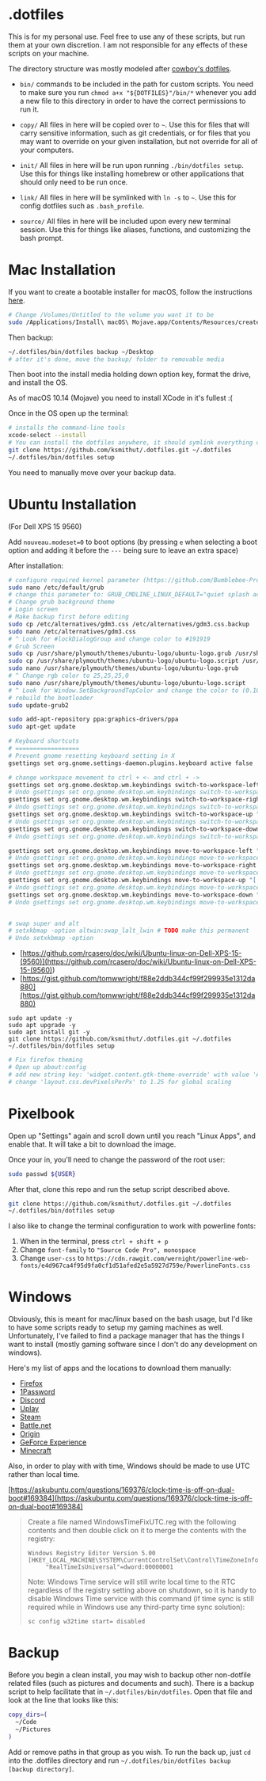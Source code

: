 # .dotfiles

This is for my personal use. Feel free to use any of these scripts, but run them
at your own discretion. I am not responsible for any effects of these scripts
on your machine.

The directory structure was mostly modeled after [cowboy's dotfiles][cowboy].

- `bin/` commands to be included in the path for custom scripts. You need to
  make sure you run `chmod a+x "${DOTFILES}"/bin/*` whenever you add a new file
  to this directory in order to have the correct permissions to run it.

- `copy/` All files in here will be copied over to `~`. Use this for files that
  will carry sensitive information, such as git credentials, or for files that
  you may want to override on your given installation, but not override for all
  of your computers.

- `init/` All files in here will be run upon running `./bin/dotfiles setup`. Use
  this for things like installing homebrew or other applications that should
  only need to be run once.

- `link/` All files in here will be symlinked with `ln -s` to `~`. Use this for
  config dotfiles such as `.bash_profile`.

- `source/` All files in here will be included upon every new terminal session.
  Use this for things like aliases, functions, and customizing the bash prompt.

# Mac Installation

If you want to create a bootable installer for macOS, follow the instructions
[here][createinstallmedia].

```sh
# Change /Volumes/Untitled to the volume you want it to be
sudo /Applications/Install\ macOS\ Mojave.app/Contents/Resources/createinstallmedia --volume /Volumes/Untitled --nointeraction
```

Then backup:

```sh
~/.dotfiles/bin/dotfiles backup ~/Desktop
# after it's done, move the backup/ folder to removable media
```

Then boot into the install media holding down option key, format the drive, and
install the OS.

As of macOS 10.14 (Mojave) you need to install XCode in it's fullest :(

Once in the OS open up the terminal:

```sh
# installs the command-line tools
xcode-select --install
# You can install the dotfiles anywhere, it should symlink everything correctly
git clone https://github.com/ksmithut/.dotfiles.git ~/.dotfiles
~/.dotfiles/bin/dotfiles setup
```

You need to manually move over your backup data.

# Ubuntu Installation

(For Dell XPS 15 9560)

Add `nouveau.modeset=0` to boot options (by pressing `e` when selecting a boot
option and adding it before the `---` being sure to leave an extra space)

After installation:

```sh
# configure required kernel parameter (https://github.com/Bumblebee-Project/bbswitch/issues/148)
sudo nano /etc/default/grub
# change this parameter to: GRUB_CMDLINE_LINUX_DEFAULT="quiet splash acpi_rev_override=1"
# Change grub background theme
# Login screen
# Make backup first before editing
sudo cp /etc/alternatives/gdm3.css /etc/alternatives/gdm3.css.backup
sudo nano /etc/alternatives/gdm3.css
# ^ Look for #lockDialogGroup and change color to #191919
# Grub Screen
sudo cp /usr/share/plymouth/themes/ubuntu-logo/ubuntu-logo.grub /usr/share/plymouth/themes/ubuntu-logo/ubuntu-logo.grub.backup
sudo cp /usr/share/plymouth/themes/ubuntu-logo/ubuntu-logo.script /usr/share/plymouth/themes/ubuntu-logo/ubuntu-logo.script.backup
sudo nano /usr/share/plymouth/themes/ubuntu-logo/ubuntu-logo.grub
# ^ Change rgb color to 25,25,25,0
sudo nano /usr/share/plymouth/themes/ubuntu-logo/ubuntu-logo.script
# ^ Look for Window.SetBackgroundTopColor and change the color to (0.10, 0.10, 0.10)
# rebuild the bootloader
sudo update-grub2

sudo add-apt-repository ppa:graphics-drivers/ppa
sudo apt-get update

# Keyboard shortcuts
# ==================
# Prevent gnome resetting keyboard setting in X
gsettings set org.gnome.settings-daemon.plugins.keyboard active false

# change workspace movement to ctrl + <- and ctrl + ->
gsettings set org.gnome.desktop.wm.keybindings switch-to-workspace-left "['<Control>Left']"
# Undo gsettings set org.gnome.desktop.wm.keybindings switch-to-workspace-left "['<Control><Alt>Left']"
gsettings set org.gnome.desktop.wm.keybindings switch-to-workspace-right "['<Control>Right']"
# Undo gsettings set org.gnome.desktop.wm.keybindings switch-to-workspace-right "['<Control><Alt>Right']"
gsettings set org.gnome.desktop.wm.keybindings switch-to-workspace-up "['<Control>Up']"
# Undo gsettings set org.gnome.desktop.wm.keybindings switch-to-workspace-left "['<Control><Alt>Up']"
gsettings set org.gnome.desktop.wm.keybindings switch-to-workspace-down "['<Control>Down']"
# Undo gsettings set org.gnome.desktop.wm.keybindings switch-to-workspace-right "['<Control><Alt>Down']"

gsettings set org.gnome.desktop.wm.keybindings move-to-workspace-left "['<Control><Shift>Left']"
# Undo gsettings set org.gnome.desktop.wm.keybindings move-to-workspace-left "['<Control><Shift>Left']"
gsettings set org.gnome.desktop.wm.keybindings move-to-workspace-right "['<Control><Shift>Right']"
# Undo gsettings set org.gnome.desktop.wm.keybindings move-to-workspace-right "['<Control><Shift>Right']"
gsettings set org.gnome.desktop.wm.keybindings move-to-workspace-up "['<Control><Shift>Up']"
# Undo gsettings set org.gnome.desktop.wm.keybindings move-to-workspace-up "['<Control><Shift>Up']"
gsettings set org.gnome.desktop.wm.keybindings move-to-workspace-down "['<Control><Shift>Down']"
# Undo gsettings set org.gnome.desktop.wm.keybindings move-to-workspace-down "['<Control><Shift>Down']"


# swap super and alt
# setxkbmap -option altwin:swap_lalt_lwin # TODO make this permanent
# Undo setxkbmap -option
```

- [https://github.com/rcasero/doc/wiki/Ubuntu-linux-on-Dell-XPS-15-(9560)](<https://github.com/rcasero/doc/wiki/Ubuntu-linux-on-Dell-XPS-15-(9560)>)
- [https://gist.github.com/tomwwright/f88e2ddb344cf99f299935e1312da880](https://gist.github.com/tomwwright/f88e2ddb344cf99f299935e1312da880)

```
sudo apt update -y
sudo apt upgrade -y
sudo apt install git -y
git clone https://github.com/ksmithut/.dotfiles.git ~/.dotfiles
~/.dotfiles/bin/dotfiles setup
```

```sh
# Fix firefox theming
# Open up about:config
# add new string key: 'widget.content.gtk-theme-override' with value 'Adwaita:light'
# change 'layout.css.devPixelsPerPx' to 1.25 for global scaling
```

# Pixelbook

Open up "Settings" again and scroll down until you reach "Linux Apps", and
enable that. It will take a bit to download the image.

Once your in, you'll need to change the password of the root user:

```sh
sudo passwd ${USER}
```

After that, clone this repo and run the setup script described above.

```sh
git clone https://github.com/ksmithut/.dotfiles.git ~/.dotfiles
~/.dotfiles/bin/dotfiles setup
```

I also like to change the terminal configuration to work with powerline fonts:

1. When in the terminal, press `ctrl + shift + p`
2. Change `font-family` to `"Source Code Pro", monospace`
3. Change `user-css` to `https://cdn.rawgit.com/wernight/powerline-web-fonts/e4d967ca4f95d9fa0cf1d51afed2e5a5927d759e/PowerlineFonts.css`

# Windows

Obviously, this is meant for mac/linux based on the bash usage, but I'd like to
have some scripts ready to setup my gaming machines as well. Unfortunately, I've
failed to find a package manager that has the things I want to install
(mostly gaming software since I don't do any development on windows).

Here's my list of apps and the locations to download them manually:

- [Firefox](https://www.mozilla.org/en-US/firefox/new/)
- [1Password](https://1password.com/downloads/)
- [Discord](https://discordapp.com/download)
- [Uplay](https://uplay.ubi.com/)
- [Steam](https://store.steampowered.com/)
- [Battle.net](https://us.battle.net/account/download/)
- [Origin](https://www.origin.com/usa/en-us/store/download)
- [GeForce Experience](https://www.nvidia.com/en-us/geforce/geforce-experience/)
- [Minecraft](https://minecraft.net/en-us/download/)

Also, in order to play with with time, Windows should be made to use UTC rather
than local time.

[https://askubuntu.com/questions/169376/clock-time-is-off-on-dual-boot#169384](https://askubuntu.com/questions/169376/clock-time-is-off-on-dual-boot#169384)

> Create a file named WindowsTimeFixUTC.reg with the following contents and then double click on it to merge the contents with the registry:
>
>     Windows Registry Editor Version 5.00
>     [HKEY_LOCAL_MACHINE\SYSTEM\CurrentControlSet\Control\TimeZoneInformation]
>          "RealTimeIsUniversal"=dword:00000001
>
> Note: Windows Time service will still write local time to the RTC regardless of the registry setting above on shutdown, so it is handy to disable Windows Time service with this command (if time sync is still required while in Windows use any third-party time sync solution):
>
>     sc config w32time start= disabled

# Backup

Before you begin a clean install, you may wish to backup other non-dotfile
related files (such as pictures and documents and such). There is a backup
script to help facilitate that in `~/.dotfiles/bin/dotfiles`. Open that
file and look at the line that looks like this:

```sh
copy_dirs=(
  ~/Code
  ~/Pictures
)
```

Add or remove paths in that group as you wish. To run the back up, just `cd`
into the .dotfiles directory and run `~/.dotfiles/bin/dotfiles backup [backup directory]`.

[cowboy]: https://github.com/cowboy/dotfiles
[createinstallmedia]: https://support.apple.com/en-us/HT201372
